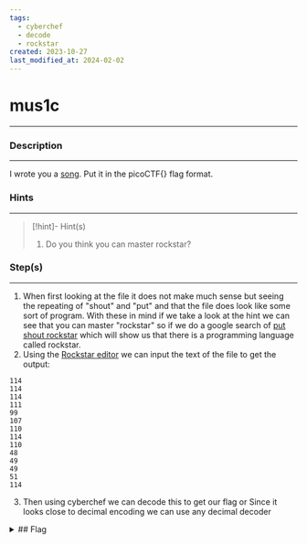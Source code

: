 ```yaml
---
tags:
  - cyberchef
  - decode
  - rockstar
created: 2023-10-27
last_modified_at: 2024-02-02
---
```

# mus1c
---
### Description
---
I wrote you a [song](https://jupiter.challenges.picoctf.org/static/c594d8d915de0129d92b4c41e25a2313/lyrics.txt). Put it in the picoCTF{} flag format.
### Hints
---

> [!hint]- Hint(s)
> 1. Do you think you can master rockstar?

### Step(s)
---
1. When first looking at the file it does not make much sense but seeing the repeating of "shout" and "put" and that the file does look like some sort of program. With these in mind if we take a look at the hint we can see that you can master "rockstar" so if we do a google search of [put shout rockstar](https://www.google.com/search?q=put+shout+rockstar&oq=put+shout+rockstar) which will show us that there is a programming language called rockstar.
2.  Using the [Rockstar editor](https://codewithrockstar.com/online) we can input the text of the file to get the output:
```undefined
114
114
114
111
99
107
110
114
110
48
49
49
51
114
```
3. Then using cyberchef we can decode this to get our flag or Since it looks close to decimal encoding we can use any decimal decoder
<details>
  <summary>## Flag</summary>picoCTF{rrrocknrn0113r}
</details>